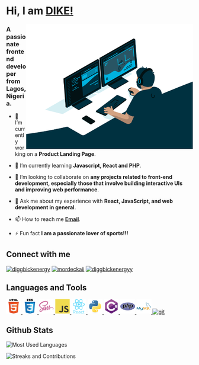 # Hi, I am <a href="https://github.com/Mordeckaii">DIKE!</a>

<img align="right" alt="GIF" src="deolu.gif" width="450"/>

<h3>A passionate frontend developer from Lagos, Nigeria.</h3>

- 🔭 I’m currently working on a **Product Landing Page**.

- 🌱 I’m currently learning **Javascript, React and PHP**.

- 👯 I’m looking to collaborate on **any projects related to front-end development, especially those that involve building interactive UIs and improving web performance**.

- 💬 Ask me about my experience with **React, JavaScript, and web development in general**.

- 📫 How to reach me **[Email](mailto:dikefaves007@gmail.com)**.

- ⚡ Fun fact **I am a passionate lover of sports!!!**

## Connect with me

<p align="left">
<a href="https://twitter.com/diggbickenergy" target="blank"><img align="center" src="https://raw.githubusercontent.com/rahuldkjain/github-profile-readme-generator/master/src/images/icons/Social/twitter.svg" alt="diggbickenergy" height="30" width="40" /></a>
<a href="https://linkedin.com/in/mordeckaii" target="blank"><img align="center" src="https://raw.githubusercontent.com/rahuldkjain/github-profile-readme-generator/master/src/images/icons/Social/linked-in-alt.svg" alt="mordeckaii" height="30" width="40" /></a>
<a href="https://instagram.com/diggbickenergyy" target="blank"><img align="center" src="https://raw.githubusercontent.com/rahuldkjain/github-profile-readme-generator/master/src/images/icons/Social/instagram.svg" alt="diggbickenergyy" height="30" width="40" /></a>
</p>

## Languages and Tools

<p align="left">
  <a href="https://www.w3.org/html/" target="_blank" rel="noreferrer">
    <img
      src="https://raw.githubusercontent.com/devicons/devicon/master/icons/html5/html5-original-wordmark.svg"
      alt="html5"
      width="40"
      height="40"
    />
  </a>
  <a href="https://www.w3schools.com/css/" target="_blank" rel="noreferrer">
    <img
      src="https://raw.githubusercontent.com/devicons/devicon/master/icons/css3/css3-original-wordmark.svg"
      alt="css3"
      width="40"
      height="40"
    />
  </a>
  <a href="https://sass-lang.com/" target="_blank" rel="noreferrer">
    <img
      src="https://raw.githubusercontent.com/devicons/devicon/master/icons/sass/sass-original.svg"
      alt="sass"
      width="40"
      height="40"
    />
  </a>
  <a
    href="https://developer.mozilla.org/en-US/docs/Web/JavaScript"
    target="_blank"
    rel="noreferrer"
  >
    <img
      src="https://raw.githubusercontent.com/devicons/devicon/master/icons/javascript/javascript-original.svg"
      alt="javascript"
      width="40"
      height="40"
    />
  </a>
  <a href="https://reactjs.org/" target="_blank" rel="noreferrer">
    <img
      src="https://raw.githubusercontent.com/devicons/devicon/master/icons/react/react-original-wordmark.svg"
      alt="react"
      width="40"
      height="40"
    />
  </a>
  <a href="https://www.python.org" target="_blank" rel="noreferrer">
    <img
      src="https://raw.githubusercontent.com/devicons/devicon/master/icons/python/python-original.svg"
      alt="python"
      width="40"
      height="40"
    />
  </a>
  <a href="https://www.w3schools.com/cs/" target="_blank" rel="noreferrer">
    <img
      src="https://raw.githubusercontent.com/devicons/devicon/master/icons/csharp/csharp-original.svg"
      alt="csharp"
      width="40"
      height="40"
    />
  </a>
  <a href="https://www.php.net" target="_blank" rel="noreferrer">
    <img
      src="https://raw.githubusercontent.com/devicons/devicon/master/icons/php/php-original.svg"
      alt="php"
      width="40"
      height="40"
    />
  </a>
  <a href="https://www.mysql.com/" target="_blank" rel="noreferrer">
    <img
      src="https://raw.githubusercontent.com/devicons/devicon/master/icons/mysql/mysql-original-wordmark.svg"
      alt="mysql"
      width="40"
      height="40"
    />
  </a>
  <a href="https://git-scm.com/" target="_blank" rel="noreferrer">
    <img
      src="https://www.vectorlogo.zone/logos/git-scm/git-scm-icon.svg"
      alt="git"
      width="40"
      height="40"
    />
  </a>
</p>

## Github Stats

![Most Used Languages](https://github-readme-stats.vercel.app/api/top-langs/?username=mordeckaii&show_icons=true&theme=gotham&layout=compact)
<!-- ![GitHub Stats](https://github-readme-stats.vercel.app/api?username=mordeckaii&count_private=true&show_icons=true&theme=gotham) -->
![Streaks and Contributions](https://github-readme-streak-stats.herokuapp.com?user=mordeckaii&theme=gotham&date_format=M%20j%5B%2C%20Y%5D)
